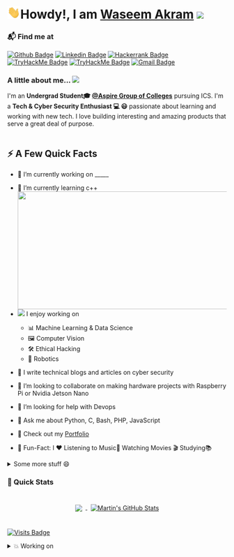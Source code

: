 <h1> <img src="https://raw.githubusercontent.com/ABSphreak/ABSphreak/master/gifs/Hi.gif" width="30px">Howdy!, I am <a href="https://github.com/evildevill">Waseem Akram</a> <img src="https://emojis.slackmojis.com/emojis/images/1531849430/4246/blob-sunglasses.gif?1531849430" width="30px"></h1>
</h1>

### 📬 Find me at

[![Github Badge](http://img.shields.io/badge/-Github-black?style=flat-square&logo=github&link=https://github.com/evildevill/)](https://github.com/evildevill/)
[![Linkedin Badge](https://img.shields.io/badge/-LinkedIn-blue?style=flat-square&logo=Linkedin&logoColor=white&link=https://www.linkedin.com/in/hackerwasii/)](https://www.linkedin.com/in/hackerwasii)
[![Hackerrank Badge](https://img.shields.io/badge/-Hackerrank-2EC866?style=flat-square&logo=HackerRank&logoColor=white&link=https://www.hackerrank.com/hackerwasi1)](https://www.hackerrank.com/hackerwasi1)
[![TryHackMe Badge](https://img.shields.io/badge/-TryHackMe-black?style=flat-square&logo=tryhackme&logoColor=white&link=https://tryhackme.com/p/hackerwasii)](https://tryhackme.com/p/hackerwasii)
[![TryHackMe Badge](https://img.shields.io/badge/-Facebook-blue?style=flat-square&logo=facebook&logoColor=white&link=https://facebook.com/hackerwasii)](https://facebook.com/hackerwasii)
[![Gmail Badge](https://img.shields.io/badge/-Gmail-d14836?style=flat-square&logo=Gmail&logoColor=white&link=mailto:hackerwasi1@gmail.com)](mailto:hackerwasi1@gmail.com)


### A little about me... <img src="https://media.giphy.com/media/VgCDAzcKvsR6OM0uWg/giphy.gif" width="50">

I'm an **Undergrad Student🎓 [@Aspire Group of Colleges](https://www.aspirecolleges.edu.pk/)** pursuing ICS. I'm a **Tech & Cyber Security Enthusiast 💻 😃** passionate about learning and working with new tech. I love building interesting and amazing products that serve a great deal of purpose. <br/><br/>

## ⚡️ A Few Quick Facts

- 🔭 I’m currently working on _____
- 🌱 I’m currently learning c++
  <img width="490" height="270" src="https://media.giphy.com/media/9B8wYztAoe1zO/source.gif" align=right>

- <img src="https://media.giphy.com/media/WUlplcMpOCEmTGBtBW/giphy.gif" width="30"> I enjoy working on
  - 📊 Machine Learning & Data Science
  - 🖼 Computer Vision
  - 🛠 Ethical Hacking
  - 🤖 Robotics
- 📝 I write technical blogs and articles on cyber security
- 👯 I’m looking to collaborate on making hardware projects with Raspberry Pi or Nvidia Jetson Nano
- 🤔 I’m looking for help with Devops
- 💬 Ask me about Python, C, Bash, PHP, JavaScript
- 📙 Check out my [Portfolio](https://bit.ly/hackerwasii/)
- 🎉 Fun-Fact: I ❤️ Listening to Music🚀 Watching Movies 🎬 Studying📚

<details>
  <summary>Some more stuff 😄</summary>
  
### 🖥️ My DevSetup
<img src="https://img.shields.io/badge/Legion-555555.svg?&style=flat-square&logo=Lenovo&logoColor=E2231A"> <img src="https://img.shields.io/badge/Windows-555555.svg?&style=flat-square&logo=windows&logoColor=0078D6"> <img src="https://img.shields.io/badge/Chrome-555555.svg?&style=flat-square&logo=google-chrome&logoColor=FABC0C"> <img src="https://img.shields.io/badge/VS Code-555555?style=flat-square&logo=visual-studio-code&logoColor=007ACC"> <img src="https://img.shields.io/badge/Terminal-555555.svg?&style=flat-square&logo=powershell&logoColor=white"> <img src="https://img.shields.io/badge/Jupyter-555555.svg?&style=flat-square&logo=jupyter&logoColor=F37626"> <img src="https://img.shields.io/badge/Spotify-555555.svg?&style=flat-square&logo=spotify&logoColor=1ED760">

### ⚙️ Some Tool and Tech I use

<code><img height="30" src="https://avatars0.githubusercontent.com/u/1525981?s=200&v=4"></code>
<code><img height="30" src="https://raw.githubusercontent.com/github/explore/80688e429a7d4ef2fca1e82350fe8e3517d3494d/topics/cpp/cpp.png"></code>
<code><img height="30" src="https://raw.githubusercontent.com/github/explore/80688e429a7d4ef2fca1e82350fe8e3517d3494d/topics/javascript/javascript.png"></code>
<code><img height="30" src="https://avatars3.githubusercontent.com/u/9950313?s=200&v=4"></code>
<code><img height="30" src="https://avatars1.githubusercontent.com/u/45120?s=200&v=4"></code>
<code><img height="30" src="https://raw.githubusercontent.com/github/explore/80688e429a7d4ef2fca1e82350fe8e3517d3494d/topics/html/html.png"></code>
<code><img height="30" src="https://avatars1.githubusercontent.com/u/1517864?s=200&v=4"></code>
<code><img height="30" src="https://avatars1.githubusercontent.com/u/2918581?s=200&v=4"></code>
<code><img height="30" src="https://avatars3.githubusercontent.com/u/18133?s=200&v=4"></code>
<code><img height="30" src="https://avatars1.githubusercontent.com/u/5009934?s=200&v=4"></code>
<code><img height="30" src="https://avatars0.githubusercontent.com/u/365630?s=88&v=4"></code>
<code><img height="30" src="https://avatars.githubusercontent.com/u/15658638"></code>
<code><img height="30" src="https://avatars.githubusercontent.com/u/34455048"></code>
<code><img height="30" src="https://raw.githubusercontent.com/github/explore/80688e429a7d4ef2fca1e82350fe8e3517d3494d/topics/raspberry-pi/raspberry-pi.png"></code>
<code><img height="30" src="https://avatars2.githubusercontent.com/u/1728152?s=200&v=4"></code>

</details>

### 🚀 Quick Stats

<p align="center">
<br>

<a href="https://github.com/evildevill">
  <img align="center" style="margin:0.5rem" src="https://github-readme-stats.vercel.app/api/top-langs/?username=evildevill&hide=html,css&title_color=ffffff&text_color=c9cacc&icon_color=4AB197&bg_color=1A2B34" />
</a>

<a href="https://github.com/evildevill">
  <img align="center" style="margin:0.5rem" src="https://github-readme-stats.vercel.app/api?username=evildevill&show_icons=true&line_height=27&count_private=true&title_color=ffffff&text_color=c9cacc&icon_color=4AB097&bg_color=1A2B34" alt="Martin's GitHub Stats" />
</a>

<br>
<br>
</p>

[![Visits Badge](https://visitor-badge.laobi.icu/badge?page_id=HackerWaSi)](https://bit.ly/hackerwasiisg)

<details>
<summary> 💥 Working on </summary>
<br>
<p align="center">
## 📌 Pinned Repositories

<br>

<a href="https://github.com/evildevill/instahack">
  <img align="center" style="margin:0.5rem" src="https://github-readme-stats.vercel.app/api/pin/?username=evildevill&repo=instahack&title_color=ffffff&text_color=c9cacc&icon_color=4AB197&bg_color=1A2B34" />
</a>

<br>

<a href="https://github.com/evildevill/instainfo">
  <img align="center" style="margin:0.5rem" src="https://github-readme-stats.vercel.app/api/pin/?username=evildevill&repo=instainfo&title_color=ffffff&text_color=c9cacc&icon_color=4AB197&bg_color=1A2B34" />
</a>

<br>

<a href="https://github.com/evildevill/Hackerwasi">
  <img align="center" style="margin:0.5rem" src="https://github-readme-stats.vercel.app/api/pin/?username=evildevill&repo=Hackerwasi&title_color=ffffff&text_color=c9cacc&icon_color=4AB197&bg_color=1A2B34" />
</a>

<br>
<a href="https://github.com/evildevill/Fatrat">
  <img align="center" style="margin:0.5rem" src="https://github-readme-stats.vercel.app/api/pin/?username=evildevill&repo=Fatrat&title_color=ffffff&text_color=c9cacc&icon_color=4AB197&bg_color=1A2B34" />
</a>

<br>
<br>
</p>
## 📝 Latest Blog Posts

<br>

<!-- BLOG-POST-LIST:START -->
- [How to Spoof Messages](https://hackerwasii.blogspot.com/2021/04/how-to-spoof-sms-messages.html)
- [Identifying Devices on a Network](https://hackerwasii.blogspot.com/2021/07/identifying-devices-on-network.html)
- [How to install MinGW C/C++ Compiler in Windows 11 or 10](https://hackerwasii.blogspot.com/2021/12/how-to-install-mingw-cc-compiler-in.html)
- [How to Feel Empowered as a Developer](https://braydoncoyer.dev/blog/how-to-feel-empowered-as-a-developer)
- [How to Create a Chat Layout with TailwindCSS and CSS Grid](https://braydoncoyer.dev/blog/how-to-create-a-chat-layout-with-tailwindcss-and-css-grid)
<!-- BLOG-POST-LIST:END -->

<br>

</details>
